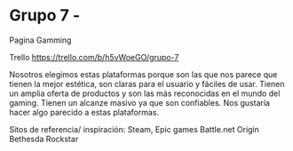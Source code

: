 # Grupo 7 - 
Pagina Gamming

Trello
https://trello.com/b/h5vWoeGO/grupo-7

Nosotros elegimos estas plataformas porque son las que nos parece que tienen la mejor estética, 
son claras para el usuario y fáciles de usar. Tienen un amplia oferta de productos y son las más 
reconocidas en el mundo del gaming. Tienen un alcanze masivo ya que son confiables. Nos gustaría hacer algo parecido a 
estas plataformas.


Sitos de referencia/ inspiración: 
Steam,
Epic games
Battle.net
Origin
Bethesda
Rockstar